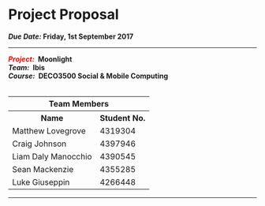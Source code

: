 <h1>Project Proposal</h1>
<!-- Yes, markdown is good, but markup (hypertext markup) is better ;) -->
<strong><i>Due Date:</i> Friday, 1st September 2017</strong>
<hr>
<strong><i style="color: red;">Project:</i>&ensp;Moonlight</strong><br>
<strong><i>Team:</i>&ensp;Ibis</strong><br>
<strong><i>Course:</i>&ensp;DECO3500 Social & Mobile Computing</strong><br>
<br>
<table>
<tr>
<th colspan="2">Team Members</th>
</tr>
<tr>
<th>Name</th>
<th>Student No.</th>
</tr>
<tr><td>Matthew Lovegrove</td><td>4319304</td></tr>
<tr><td>Craig Johnson</td><td>4397946</td></tr>
<tr><td>Liam Daly Manocchio</td><td>4390545</td></tr>
<tr><td>Sean Mackenzie</td><td>4355285</td></tr>
<tr><td>Luke Giuseppin</td><td>4266448</td></tr>
</table>
<hr>




